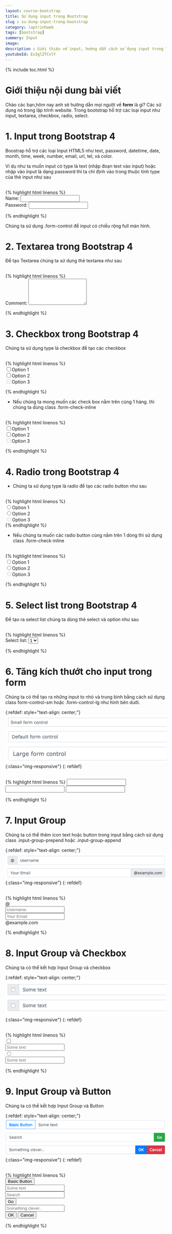 ```yaml
---
layout: course-bootstrap
title: Sử dụng input trong Bootstrap 
slug : su-dung-input-trong-bootstrap
category: laptrinhweb
tags: [bootstrap]
summery: Input
image:
description : Giới thiệu về input, hướng dẫn cách sử dụng input trong lập trình web.
youtubeId: Ex3glZTCvlY
---
```


{% include toc.html %}

# **Giới thiệu nội dung bài viết**

Chào các bạn,hôm nay anh sẽ hướng dẫn mọi người về <b>form</b> là gì? Các sử dụng nó trong lập trình website. Trong bootstrap hỗ trợ các loại input như input, textarea, checkbox, radio, select.

# **1. Input trong Bootstrap 4**

Boostrap hỗ trợ các loại Input HTML5 như text, password, datetime, date, month, time, week, number, email, url, tel, và color.

Ví dụ như ta muốn input có type là text (nhập đoạn text vào input) hoặc nhập vào input là dạng password thì ta chỉ định vào trong thuộc tính type của thẻ input như sau



<br>
{% highlight html  linenos %}

  <div class="form-group">
  <label for="usr">Name:</label>
  <input type="text" class="form-control" id="usr">
</div>
<div class="form-group">
  <label for="pwd">Password:</label>
  <input type="password" class="form-control" id="pwd">
</div> 

{% endhighlight %}

Chúng ta sử dụng .form-control để input có chiều rộng full màn hình.

# **2. Textarea trong Bootstrap 4**

Để tạo Textarea chúng ta sử dụng thẻ textarea như sau


<br>
{% highlight html  linenos %}

<div class="form-group">
  <label for="comment">Comment:</label>
  <textarea class="form-control" rows="5" id="comment"></textarea>
</div> 

{% endhighlight %}

# **3. Checkbox trong Bootstrap 4**

Chúng ta sử dụng type là checkbox để tạo các checkbox 

<br>
{% highlight html  linenos %}

 <div class="form-check">
  <label class="form-check-label">
    <input type="checkbox" class="form-check-input" value="">Option 1
  </label>
</div>
<div class="form-check">
  <label class="form-check-label">
    <input type="checkbox" class="form-check-input" value="">Option 2
  </label>
</div>
<div class="form-check">
  <label class="form-check-label">
    <input type="checkbox" class="form-check-input" value="" disabled>Option 3
  </label>
</div> 

{% endhighlight %}

- Nếu chúng ta mong muốn các check box nằm trên cùng 1 hàng. thì chúng ta dùng class .form-check-inline

<br>
{% highlight html  linenos %}

 <div class="form-check-inline">
  <label class="form-check-label">
    <input type="checkbox" class="form-check-input" value="">Option 1
  </label>
</div>
<div class="form-check-inline">
  <label class="form-check-label">
    <input type="checkbox" class="form-check-input" value="">Option 2
  </label>
</div>
<div class="form-check-inline">
  <label class="form-check-label">
    <input type="checkbox" class="form-check-input" value="" disabled>Option 3
  </label>
</div> 

{% endhighlight %}

# **4. Radio trong Bootstrap 4**

- Chúng ta sử dụng type là radio để tạo các radio button như sau

<br>
{% highlight html  linenos %}

 <div class="form-check">
  <label class="form-check-label">
    <input type="radio" class="form-check-input" name="optradio">Option 1
  </label>
</div>
<div class="form-check">
  <label class="form-check-label">
    <input type="radio" class="form-check-input" name="optradio">Option 2
  </label>
</div>
<div class="form-check disabled">
  <label class="form-check-label">
    <input type="radio" class="form-check-input" name="optradio" disabled>Option 3
  </label>
</div> 
{% endhighlight %}

- Nếu chúng ta muốn các radio button cùng nằm trên 1 dòng thì sử dụng class .form-check-inline

<br>
{% highlight html  linenos %}

 <div class="form-check-inline">
  <label class="form-check-label">
    <input type="radio" class="form-check-input" name="optradio">Option 1
  </label>
</div>
<div class="form-check-inline">
  <label class="form-check-label">
    <input type="radio" class="form-check-input" name="optradio">Option 2
  </label>
</div>
<div class="form-check-inline disabled">
  <label class="form-check-label">
    <input type="radio" class="form-check-input" name="optradio" disabled>Option 3
  </label>
</div> 

{% endhighlight %}

# **5. Select list trong Bootstrap 4**

Để tạo ra select list chúng ta dùng thẻ select và option như sau

<br>
{% highlight html  linenos %}

 <div class="form-group">
  <label for="sel1">Select list:</label>
  <select class="form-control" id="sel1">
    <option>1</option>
    <option>2</option>
    <option>3</option>
    <option>4</option>
  </select>
</div> 

{% endhighlight %}

# **6. Tăng kích thướt cho input trong form**

Chúng ta có thể tạo ra những input to nhỏ và trung bình bằng cách sử dụng class form-control-sm hoặc .form-control-lg như hình bên dưới.

{:refdef: style="text-align: center;"}
![input](/images/post/boostrap/input1.png){:class="img-responsive"}
{: refdef}

<br>
{% highlight html  linenos %}


<input type="text" class="form-control form-control-sm">
<input type="text" class="form-control form-control">
<input type="text" class="form-control form-control-lg"> 

{% endhighlight %}

# **7. Input Group**

Chúng ta có thể thêm icon text hoặc button trong input bằng cách sử dụng class .input-group-prepend hoặc .input-group-append

{:refdef: style="text-align: center;"}
![input2](/images/post/boostrap/input2.png){:class="img-responsive"}
{: refdef}

<br>
{% highlight html  linenos %}

 <form>
  <div class="input-group mb-3">
    <div class="input-group-prepend">
      <span class="input-group-text">@</span>
    </div>
    <input type="text" class="form-control" placeholder="Username">
  </div>

  <div class="input-group mb-3">
    <input type="text" class="form-control" placeholder="Your Email">
    <div class="input-group-append">
      <span class="input-group-text">@example.com</span>
    </div>
  </div>
</form> 

{% endhighlight %}


# **8. Input Group và Checkbox**

Chúng ta có thể kết hợp Input Group và checkbox

{:refdef: style="text-align: center;"}
![input3](/images/post/boostrap/input3.png){:class="img-responsive"}
{: refdef}

<br>
{% highlight html  linenos %}

   <div class="input-group mb-3">
  <div class="input-group-prepend">
    <div class="input-group-text">
      <input type="checkbox">
    </div>
  </div>
  <input type="text" class="form-control" placeholder="Some text">
</div>

<div class="input-group mb-3">
  <div class="input-group-prepend">
    <div class="input-group-text">
      <input type="radio">
    </div>
  </div>
  <input type="text" class="form-control" placeholder="Some text">
</div> 

{% endhighlight %}

# **9. Input Group và Button**

Chúng ta có thể kết hợp Input Group và Button

{:refdef: style="text-align: center;"}
![input4](/images/post/boostrap/input4.png){:class="img-responsive"}
{: refdef}

<br>
{% highlight html  linenos %}

 <div class="input-group mb-3">
  <div class="input-group-prepend">
    <button class="btn btn-outline-primary" type="button">Basic Button</button>
  </div>
  <input type="text" class="form-control" placeholder="Some text">
</div>

<div class="input-group mb-3">
  <input type="text" class="form-control" placeholder="Search">
  <div class="input-group-append">
    <button class="btn btn-success" type="submit">Go</button>
  </div>
</div>

<div class="input-group mb-3">
  <input type="text" class="form-control" placeholder="Something clever..">
  <div class="input-group-append">
    <button class="btn btn-primary" type="button">OK</button>
    <button class="btn btn-danger" type="button">Cancel</button>
  </div>
</div> 

{% endhighlight %}



